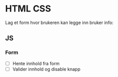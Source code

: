 # HTML CSS

Lag et form hvor brukeren kan legge inn bruker info:

## JS

### Form

- [ ] Hente innhold fra form
- [ ] Valider innhold og disable knapp
